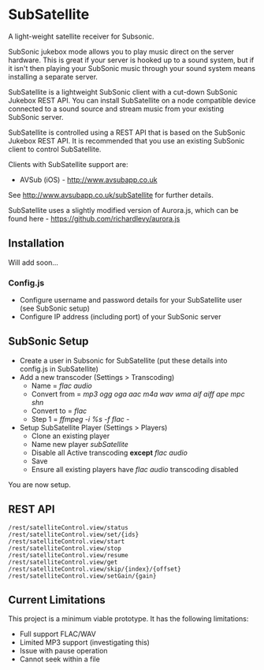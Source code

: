 # SubSatellite

A light-weight satellite receiver for Subsonic.  

SubSonic jukebox mode allows you to play music direct on the server hardware.  This is great if your server is hooked up to a sound system, but if it isn't then playing your SubSonic music through your sound system means installing a separate server.

SubSatellite is a lightweight SubSonic client with a cut-down SubSonic Jukebox REST API.  You can install SubSatellite on a node compatible device connected to a sound source and stream music from your existing SubSonic server. 

SubSatellite is controlled using a REST API that is based on the SubSonic Jukebox REST API.  It is recommended that you use an existing SubSonic client to control SubSatellite.

Clients with SubSatellite support are:

* AVSub (iOS) - http://www.avsubapp.co.uk

See http://www.avsubapp.co.uk/subSatellite for further details.

SubSatellite uses a slightly modified version of Aurora.js, which can be found here - https://github.com/richardlevy/aurora.js

## Installation

Will add soon...

### Config.js

* Configure username and password details for your SubSatellite user (see SubSonic setup)
* Configure IP address (including port) of your SubSonic server

## SubSonic Setup

* Create a user in Subsonic for SubSatellite (put these details into config.js in SubSatellite)
* Add a new transcoder (Settings > Transcoding)
  * Name = *flac audio*
  * Convert from = *mp3 ogg oga aac m4a wav wma aif aiff ape mpc shn*
  * Convert to = *flac*
  * Step 1 = *ffmpeg -i %s -f flac -*
* Setup SubSatellite Player (Settings > Players)
  * Clone an existing player
  * Name new player *subSatellite*
  * Disable all Active transcoding **except** *flac audio*
  * Save
  * Ensure all existing players have *flac audio* transcoding disabled

You are now setup.

## REST API

```
/rest/satelliteControl.view/status
/rest/satelliteControl.view/set/{ids}
/rest/satelliteControl.view/start
/rest/satelliteControl.view/stop
/rest/satelliteControl.view/resume
/rest/satelliteControl.view/get
/rest/satelliteControl.view/skip/{index}/{offset}
/rest/satelliteControl.view/setGain/{gain}
```

## Current Limitations

This project is a minimum viable prototype.  It has the following limitations:

* Full support FLAC/WAV
* Limited MP3 support (investigating this)
* Issue with pause operation
* Cannot seek within a file
